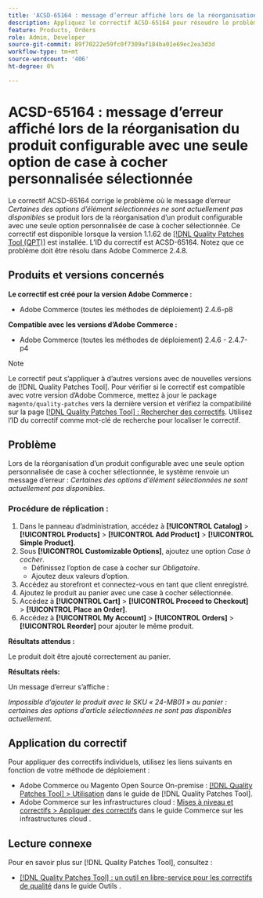 ```yaml
---
title: 'ACSD-65164 : message d’erreur affiché lors de la réorganisation du produit configurable avec une seule option de case à cocher personnalisée sélectionnée'
description: Appliquez le correctif ACSD-65164 pour résoudre le problème d’Adobe Commerce où le message d’erreur *Certaines des options d’élément sélectionnées ne sont actuellement pas disponibles* se produit lors de la réorganisation d’un produit configurable avec une seule option personnalisée de case à cocher sélectionnée.
feature: Products, Orders
role: Admin, Developer
source-git-commit: 89f70222e59fc0f7309af184ba01e69ec2ea3d3d
workflow-type: tm+mt
source-wordcount: '406'
ht-degree: 0%

---
```



# ACSD-65164 : message d’erreur affiché lors de la réorganisation du produit configurable avec une seule option de case à cocher personnalisée sélectionnée

Le correctif ACSD-65164 corrige le problème où le message d’erreur *Certaines des options d’élément sélectionnées ne sont actuellement pas disponibles* se produit lors de la réorganisation d’un produit configurable avec une seule option personnalisée de case à cocher sélectionnée. Ce correctif est disponible lorsque la version 1.1.62 de [[!DNL Quality Patches Tool (QPT)]](/help/tools/quality-patches-tool/quality-patches-tool-to-self-serve-quality-patches.md) est installée. L’ID du correctif est ACSD-65164. Notez que ce problème doit être résolu dans Adobe Commerce 2.4.8.

## Produits et versions concernés

**Le correctif est créé pour la version Adobe Commerce :**

* Adobe Commerce (toutes les méthodes de déploiement) 2.4.6-p8

**Compatible avec les versions d’Adobe Commerce :**

* Adobe Commerce (toutes les méthodes de déploiement) 2.4.6 - 2.4.7-p4

>[!NOTE]
>
>Le correctif peut s’appliquer à d’autres versions avec de nouvelles versions de [!DNL Quality Patches Tool]. Pour vérifier si le correctif est compatible avec votre version d’Adobe Commerce, mettez à jour le package `magento/quality-patches` vers la dernière version et vérifiez la compatibilité sur la page [[!DNL Quality Patches Tool] : Rechercher des correctifs](https://experienceleague.adobe.com/tools/commerce-quality-patches/index.html). Utilisez l’ID du correctif comme mot-clé de recherche pour localiser le correctif.

## Problème

Lors de la réorganisation d’un produit configurable avec une seule option personnalisée de case à cocher sélectionnée, le système renvoie un message d’erreur : *Certaines des options d’élément sélectionnées ne sont actuellement pas disponibles*.

### Procédure de réplication :

1. Dans le panneau d’administration, accédez à **[!UICONTROL Catalog]** > **[!UICONTROL Products]** > **[!UICONTROL Add Product]** > **[!UICONTROL Simple Product]**.
1. Sous **[!UICONTROL Customizable Options]**, ajoutez une option *Case à cocher*.
   * Définissez l’option de case à cocher sur *Obligatoire*.
   * Ajoutez deux valeurs d’option.
1. Accédez au storefront et connectez-vous en tant que client enregistré.
1. Ajoutez le produit au panier avec une case à cocher sélectionnée.
1. Accédez à **[!UICONTROL Cart]** > **[!UICONTROL Proceed to Checkout]** > **[!UICONTROL Place an Order]**.
1. Accédez à **[!UICONTROL My Account]** > **[!UICONTROL Orders]** > **[!UICONTROL Reorder]** pour ajouter le même produit.

**Résultats attendus :**

Le produit doit être ajouté correctement au panier.

**Résultats réels:**

Un message d’erreur s’affiche :

*Impossible d’ajouter le produit avec le SKU « 24-MB01 » au panier : certaines des options d’article sélectionnées ne sont pas disponibles actuellement.*

## Application du correctif

Pour appliquer des correctifs individuels, utilisez les liens suivants en fonction de votre méthode de déploiement :

* Adobe Commerce ou Magento Open Source On-premise : [[!DNL Quality Patches Tool] > Utilisation](/help/tools/quality-patches-tool/usage.md) dans le guide de [!DNL Quality Patches Tool].
* Adobe Commerce sur les infrastructures cloud : [Mises à niveau et correctifs > Appliquer des correctifs](https://experienceleague.adobe.com/docs/commerce-cloud-service/user-guide/develop/upgrade/apply-patches.html) dans le guide Commerce sur les infrastructures cloud .

## Lecture connexe

Pour en savoir plus sur [!DNL Quality Patches Tool], consultez :

* [[!DNL Quality Patches Tool] : un outil en libre-service pour les correctifs de qualité](/help/tools/quality-patches-tool/quality-patches-tool-to-self-serve-quality-patches.md) dans le guide Outils .
